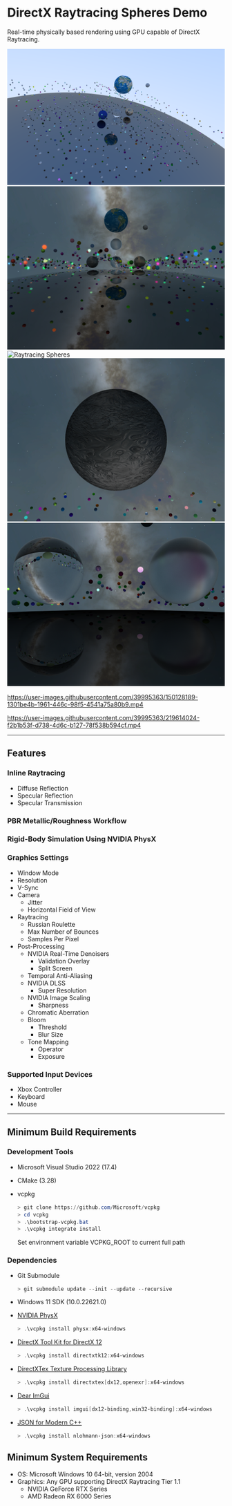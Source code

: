 # DirectX Raytracing Spheres Demo

Real-time physically based rendering using GPU capable of DirectX Raytracing.

![Raytracing Spheres](Screenshots/Raytracing-Spheres-01.png)
![Raytracing Spheres](Screenshots/Raytracing-Spheres-02.png)
![Raytracing Spheres](Screenshots/Raytracing-Spheres-03.png)
![Raytracing Spheres](Screenshots/Raytracing-Spheres-04.png)
![Raytracing Spheres](Screenshots/Raytracing-Spheres-05.png)

https://user-images.githubusercontent.com/39995363/150128189-1301be4b-1961-446c-98f5-4541a75a80b9.mp4

https://user-images.githubusercontent.com/39995363/219614024-f2b1b53f-d738-4d6c-b127-78f538b594cf.mp4

---

## Features
### Inline Raytracing
- Diffuse Reflection
- Specular Reflection
- Specular Transmission

### PBR Metallic/Roughness Workflow

### Rigid-Body Simulation Using NVIDIA PhysX

### Graphics Settings
- Window Mode
- Resolution
- V-Sync
- Camera
	- Jitter
	- Horizontal Field of View
- Raytracing
	- Russian Roulette
	- Max Number of Bounces
	- Samples Per Pixel
- Post-Processing
	- NVIDIA Real-Time Denoisers
		- Validation Overlay
		- Split Screen
	- Temporal Anti-Aliasing
	- NVIDIA DLSS
		- Super Resolution
	- NVIDIA Image Scaling
		- Sharpness
	- Chromatic Aberration
	- Bloom
		- Threshold
		- Blur Size
	- Tone Mapping
		- Operator
		- Exposure

### Supported Input Devices
- Xbox Controller
- Keyboard
- Mouse

---

## Minimum Build Requirements
### Development Tools
- Microsoft Visual Studio 2022 (17.4)

- CMake (3.28)

- vcpkg
	```powershell
	> git clone https://github.com/Microsoft/vcpkg
	> cd vcpkg
	> .\bootstrap-vcpkg.bat
	> .\vcpkg integrate install
	```

	Set environment variable VCPKG_ROOT to current full path

### Dependencies
- Git Submodule
	```powershell
	> git submodule update --init --update --recursive
	```

- Windows 11 SDK (10.0.22621.0)

- [NVIDIA PhysX](https://github.com/NVIDIA-Omniverse/PhysX)
	```powershell
	> .\vcpkg install physx:x64-windows
	```

- [DirectX Tool Kit for DirectX 12](https://github.com/Microsoft/DirectXTK12)
	```powershell
	> .\vcpkg install directxtk12:x64-windows
	```

- [DirectXTex Texture Processing Library](https://github.com/Microsoft/DirectXTex)
	```powershell
	> .\vcpkg install directxtex[dx12,openexr]:x64-windows
	```

- [Dear ImGui](https://github.com/ocornut/imgui)
	```powershell
	> .\vcpkg install imgui[dx12-binding,win32-binding]:x64-windows
	```

- [JSON for Modern C++](https://github.com/nlohmann/json)
	```powershell
	> .\vcpkg install nlohmann-json:x64-windows
	```

## Minimum System Requirements
- OS: Microsoft Windows 10 64-bit, version 2004
- Graphics: Any GPU supporting DirectX Raytracing Tier 1.1
	- NVIDIA GeForce RTX Series
	- AMD Radeon RX 6000 Series

